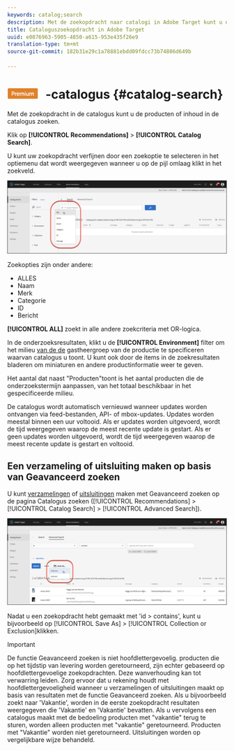```yaml
---
keywords: catalog;search
description: Met de zoekopdracht naar catalogi in Adobe Target kunt u de producten of inhoud in uw catalogus vinden.
title: Cataloguszoekopdracht in Adobe Target
uuid: e0876963-5905-4850-a615-953e435f26e9
translation-type: tm+mt
source-git-commit: 182b31e29c1a78881ebdd09fdcc73b74806d649b

---
```



# ![zoeken naar PREMIUM](/help/assets/premium.png) -catalogus {#catalog-search}

Met de zoekopdracht in de catalogus kunt u de producten of inhoud in de catalogus zoeken.

Klik op **[!UICONTROL Recommendations]** > **[!UICONTROL Catalog Search]**.

U kunt uw zoekopdracht verfijnen door een zoekoptie te selecteren in het optiemenu dat wordt weergegeven wanneer u op de pijl omlaag klikt in het zoekveld.

![](assets/searchproductsmenu.png)

Zoekopties zijn onder andere:

* ALLES
* Naam
* Merk
* Categorie
* ID
* Bericht

**[!UICONTROL ALL]** zoekt in alle andere zoekcriteria met OR-logica.

In de onderzoeksresultaten, klikt u de **[!UICONTROL Environment]** filter om het milieu [van de de](/help/administrating-target/hosts.md) gastheergroep van de productie te specificeren waarvan catalogus u toont. U kunt ook door de items in de zoekresultaten bladeren om miniaturen en andere productinformatie weer te geven.

Het aantal dat naast &quot;Producten&quot;toont is het aantal producten die de onderzoekstermijn aanpassen, van het totaal beschikbaar in het gespecificeerde milieu.

De catalogus wordt automatisch vernieuwd wanneer updates worden ontvangen via feed-bestanden, API- of mbox-updates. Updates worden meestal binnen een uur voltooid. Als er updates worden uitgevoerd, wordt de tijd weergegeven waarop de meest recente update is gestart. Als er geen updates worden uitgevoerd, wordt de tijd weergegeven waarop de meest recente update is gestart en voltooid.

## Een verzameling of uitsluiting maken op basis van Geavanceerd zoeken

U kunt [verzamelingen](/help/c-recommendations/c-products/collections.md) of [uitsluitingen](/help/c-recommendations/c-products/exclusions.md) maken met Geavanceerd zoeken op de pagina Catalogus zoeken ([!UICONTROL Recommendations] > [!UICONTROL Catalog Search] > [!UICONTROL Advanced Search]).

![Opslaan als dialoogvenster](/help/c-recommendations/c-products/assets/save-as-dialog.png)

Nadat u een zoekopdracht hebt gemaakt met &#39;id > contains&#39;, kunt u bijvoorbeeld op [!UICONTROL Save As] > [!UICONTROL Collection or Exclusion]klikken.

>[!IMPORTANT]
>
>De functie Geavanceerd zoeken is niet hoofdlettergevoelig. producten die op het tijdstip van levering worden geretourneerd, zijn echter gebaseerd op hoofdlettergevoelige zoekopdrachten. Deze wanverhouding kan tot verwarring leiden. Zorg ervoor dat u rekening houdt met hoofdlettergevoeligheid wanneer u verzamelingen of uitsluitingen maakt op basis van resultaten met de functie Geavanceerd zoeken. Als u bijvoorbeeld zoekt naar &#39;Vakantie&#39;, worden in de eerste zoekopdracht resultaten weergegeven die &#39;Vakantie&#39; en &#39;Vakantie&#39; bevatten. Als u vervolgens een catalogus maakt met de bedoeling producten met &quot;vakantie&quot; terug te sturen, worden alleen producten met &quot;vakantie&quot; geretourneerd. Producten met &quot;Vakantie&quot; worden niet geretourneerd. Uitsluitingen worden op vergelijkbare wijze behandeld.
